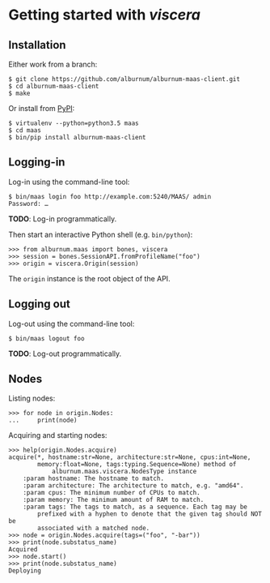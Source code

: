 # Getting started with _viscera_


## Installation

Either work from a branch:

```console
$ git clone https://github.com/alburnum/alburnum-maas-client.git
$ cd alburnum-maas-client
$ make
```

Or install from [PyPI](https://pypi.python.org/):

```console
$ virtualenv --python=python3.5 maas
$ cd maas
$ bin/pip install alburnum-maas-client
```

## Logging-in

Log-in using the command-line tool:

```console
$ bin/maas login foo http://example.com:5240/MAAS/ admin
Password: …
```

__TODO__: Log-in programmatically.

Then start an interactive Python shell (e.g. `bin/python`):

```pycon
>>> from alburnum.maas import bones, viscera
>>> session = bones.SessionAPI.fromProfileName("foo")
>>> origin = viscera.Origin(session)
```

The `origin` instance is the root object of the API.


## Logging out

Log-out using the command-line tool:

```console
$ bin/maas logout foo
```

__TODO__: Log-out programmatically.


## Nodes

Listing nodes:

```pycon
>>> for node in origin.Nodes:
...     print(node)
```

Acquiring and starting nodes:

```pycon
>>> help(origin.Nodes.acquire)
acquire(*, hostname:str=None, architecture:str=None, cpus:int=None,
        memory:float=None, tags:typing.Sequence=None) method of
            alburnum.maas.viscera.NodesType instance
    :param hostname: The hostname to match.
    :param architecture: The architecture to match, e.g. "amd64".
    :param cpus: The minimum number of CPUs to match.
    :param memory: The minimum amount of RAM to match.
    :param tags: The tags to match, as a sequence. Each tag may be
        prefixed with a hyphen to denote that the given tag should NOT be
        associated with a matched node.
>>> node = origin.Nodes.acquire(tags=("foo", "-bar"))
>>> print(node.substatus_name)
Acquired
>>> node.start()
>>> print(node.substatus_name)
Deploying
```
